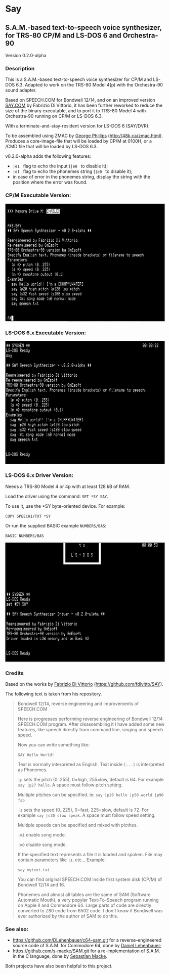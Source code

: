 Say
===

S.A.M.-based text-to-speech voice synthesizer,<br>for TRS-80 CP/M and LS-DOS 6 and Orchestra-90
-----------------------------------------------------------------------------------------------

Version 0.2.0-alpha

### Description

This is a S.A.M.-based text-to-speech voice synthesizer for CP/M and LS-DOS 6.3. Adapted to work on the TRS-80 
Model 4(p) with the Orchestra-90 sound adapter.

Based on SPEECH.COM for Bondwell 12/14, and on an improved version [SAY.COM](https://github.com/fdivitto/SAY) by Fabrizio Di Vittorio, it has been 
further reworked to reduce the size of the binary executable, and to port it to TRS-80 Model 4 with Orchestra-90 
running on CP/M or LS-DOS 6.3.

With a terminate-and-stay-resident version for LS-DOS 6 (SAY/DVR).

To be assembled using ZMAC by [George Phillips](http://48k.ca) (http://48k.ca/zmac.html). Produces a core-image-file that will be 
loaded by CP/M at 0100H, or a /CMD file that will be loaded by LS-DOS 6.3.

v0.2.0-alpha adds the following features:
- `|e1 ` flag to echo the input (`|e0 ` to disable it);
- `|d1 ` flag to echo the phonemes string (`|e0 ` to disable it);
- in case of error in the phonemes string, display the string with the position where the error was found.

### CP/M Executable Version:

![](SAY-CPM.PNG)

### LS-DOS 6.x Executable Version:

![](SAY-LSDOS.PNG)

### LS-DOS 6.x Driver Version:

Needs a TRS-80 Model 4 or 4p with at least 128 kB of RAM.

Load the driver using the command: `SET *SY SAY`.

To use it, use the *SY byte-oriented device. For example:

`COPY SPEECH1/TXT *SY`
	
Or run the supplied BASIC example `NUMBERS/BAS`:

`BASIC NUMBERS/BAS`

![](SAY-LSDOS-DRV.PNG)

### Credits

Based on the works by [Fabrizio Di Vittorio](https://github.com/fdivitto) (https://github.com/fdivitto/SAY).


The following text is taken from his repository.

> Bondwell 12/14, reverse engineering and improvements of SPEECH.COM
> 
> Here is progresses performing reverse engineering of Bondwell 12/14 SPEECH.COM program. After disassembling it I have added some new features, like speech directly from command line, singing and speech speed.
> 
> Now you can write something like:
> 
> `SAY Hello World!`
> 
> Text is normally interpreted as English. Text inside `[...]` is interpreted as Phonemes.
> 
> `|p` sets the pitch (0..255), 0=high, 255=low, default is 64. For example `say |p27 hello`. A space must follow pitch setting.
> 
> Multiple pitches can be specified. ie: `say |p20 hello |p50 world |p90 fab`
> 
> `|s` sets the speed (0..225), 0=fast, 225=slow, default is 72. For example `say |s30 slow speak`. A space must follow speed setting.
> 
> Multiple speeds can be specified and mixed with picthes.
> 
> `|m1` enable song mode.
> 
> `|m0` disable song mode.
> 
> If the specified text represents a file it is loaded and spoken. File may contain parameters like `|s`, etc... Example:
> 
> `say mytext.txt`
> 
> You can find original SPEECH.COM inside first system disk (CP/M) of Bondwell 12/14 and 16.
> 
> Phonemes and almost all tables are the same of SAM (Software Automatic Mouth), a very popylar Text-To-Speech program running on Apple II and Commodore 64. Large parts of code are directly converted to Z80 code from 6502 code. I don't know if Bondwell was ever authorized by the author of SAM to do this.
> 



### See also:

- https://github.com/DLehenbauer/c64-sam.git for a reverse-engineered source code of S.A.M. for Commodore 64, 
  done by [Daniel Lehenbauer](https://github.com/DLehenbauer);
- https://github.com/s-macke/SAM.git for a re-implementation of S.A.M. in the C language, done by 
  [Sebastian Macke](https://github.com/s-macke).

Both projects have also been helpful to this project.
